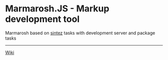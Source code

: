 # Marmarosh.JS - Markup development tool

Marmarosh based on [sintez](https://github.com/frankland/sintez) tasks with development server and package tasks

---
[Wiki](https://github.com/marmarosh-js/marmarosh/wiki)
